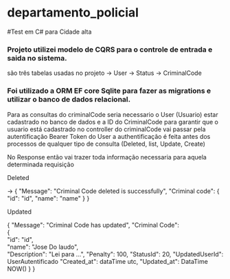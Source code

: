 # departamento_policial

#Test em C# para Cidade alta

### Projeto utilizei modelo de CQRS para o controle de entrada e saida no sistema.

são três tabelas usadas no projeto 
-> User 
-> Status
-> CriminalCode

### Foi utilizado a ORM EF core Sqlite para fazer as migrations e utilizar o banco de dados relacional.

Para as consultas do criminalCode seria necessario o User (Usuario) estar cadastrado no banco de dados e a ID do CriminalCode
para garantir que o usuario está cadastrado no controller do criminalCode vai passar pela autentificação Bearer Token do User
a authentificação é feita antes dos processos de qualquer tipo de consulta (Deleted, list, Update, Create)

No Response então vai trazer toda informação necessaria para aquela determinada requisição

Deleted 

-> 
{
"Message": "Criminal Code deleted is successfully",
  "Criminal code": 
  {
  "id": "id",
  "name": "name"
  }
}

Updated

{
"Message": "Criminal Code has updated",
  "Criminal Code": <br/>
  { <br/>
  "id": "id", <br/>
  "name": "Jose Do laudo", <br/>
  "Description": "Lei  para ...",
  "Penalty": 100,
  "StatusId": 20,
  "UpdatedUserId": UserAutentificado
  "Created_at": dataTime utc,
  "Updated_at": DataTime NOW()
  }
}

